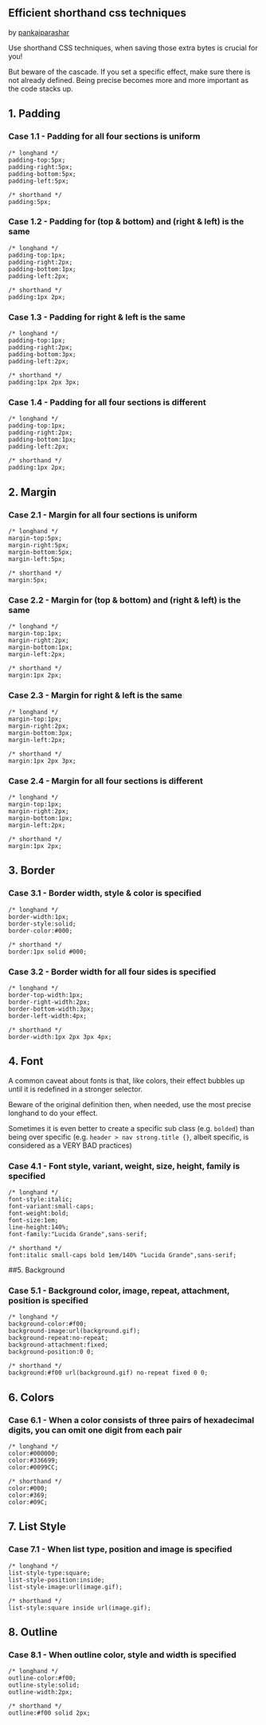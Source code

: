 Efficient shorthand css techniques
----------------------------------
by [pankajparashar](https://github.com/pankajparashar)

Use shorthand CSS techniques, when saving those extra bytes is crucial for you!

But beware of the cascade. If you set a specific effect, make sure there is not 
already defined. Being precise becomes more and more important as the code stacks up.

## 1. Padding

### Case 1.1 - Padding for all four sections is uniform

    /* longhand */
    padding-top:5px;
    padding-right:5px;
    padding-bottom:5px;
    padding-left:5px;

    /* shorthand */
    padding:5px;


### Case 1.2 - Padding for (top & bottom) and (right & left) is the same


    /* longhand */
    padding-top:1px;
    padding-right:2px;
    padding-bottom:1px;
    padding-left:2px;

    /* shorthand */
    padding:1px 2px;


### Case 1.3 - Padding for right & left is the same


    /* longhand */
    padding-top:1px;
    padding-right:2px;
    padding-bottom:3px;
    padding-left:2px;

    /* shorthand */
    padding:1px 2px 3px;


### Case 1.4 - Padding for all four sections is different


    /* longhand */
    padding-top:1px;
    padding-right:2px;
    padding-bottom:1px;
    padding-left:2px;

    /* shorthand */
    padding:1px 2px;


## 2. Margin

### Case 2.1 - Margin for all four sections is uniform


    /* longhand */
    margin-top:5px;
    margin-right:5px;
    margin-bottom:5px;
    margin-left:5px;

    /* shorthand */
    margin:5px;


### Case 2.2 - Margin for (top & bottom) and (right & left) is the same

    /* longhand */
    margin-top:1px;
    margin-right:2px;
    margin-bottom:1px;
    margin-left:2px;

    /* shorthand */
    margin:1px 2px;


### Case 2.3 - Margin for right & left is the same

    /* longhand */
    margin-top:1px;
    margin-right:2px;
    margin-bottom:3px;
    margin-left:2px;

    /* shorthand */
    margin:1px 2px 3px;


### Case 2.4 - Margin for all four sections is different

    /* longhand */
    margin-top:1px;
    margin-right:2px;
    margin-bottom:1px;
    margin-left:2px;

    /* shorthand */
    margin:1px 2px;


## 3. Border

### Case 3.1 - Border width, style & color is specified

    /* longhand */
    border-width:1px;
    border-style:solid;
    border-color:#000;

    /* shorthand */
    border:1px solid #000;


### Case 3.2 - Border width for all four sides is specified

    /* longhand */
    border-top-width:1px;
    border-right-width:2px;
    border-bottom-width:3px;
    border-left-width:4px;

    /* shorthand */
    border-width:1px 2px 3px 4px;


## 4. Font

A common caveat about fonts is that, like colors, their effect bubbles up until it is redefined in a stronger selector.

Beware of the original definition then, when needed, use the most precise longhand to do your effect. 

Sometimes it is even better to create a specific sub class (e.g. `bolded`) than being over 
specific (e.g. `header > nav strong.title {}`, albeit specific, is considered as a VERY BAD practices)

### Case 4.1 - Font style, variant, weight, size, height, family is specified

    /* longhand */
    font-style:italic;
    font-variant:small-caps;
    font-weight:bold;
    font-size:1em;
    line-height:140%;
    font-family:"Lucida Grande",sans-serif;

    /* shorthand */
    font:italic small-caps bold 1em/140% "Lucida Grande",sans-serif;


##5. Background

### Case 5.1 - Background color, image, repeat, attachment, position is specified


    /* longhand */
    background-color:#f00;
    background-image:url(background.gif);
    background-repeat:no-repeat;
    background-attachment:fixed;
    background-position:0 0;

    /* shorthand */
    background:#f00 url(background.gif) no-repeat fixed 0 0;


## 6. Colors

### Case 6.1 - When a color consists of three pairs of hexadecimal digits, you can omit one digit from each pair


    /* longhand */
    color:#000000;
    color:#336699;
    color:#0099CC;

    /* shorthand */
    color:#000;
    color:#369;
    color:#09C;


## 7. List Style

### Case 7.1 - When list type, position and image is specified


    /* longhand */
    list-style-type:square;
    list-style-position:inside;
    list-style-image:url(image.gif);

    /* shorthand */
    list-style:square inside url(image.gif);


## 8. Outline

### Case 8.1 - When outline color, style and width is specified


    /* longhand */
    outline-color:#f00;
    outline-style:solid;
    outline-width:2px;

    /* shorthand */
    outline:#f00 solid 2px;

